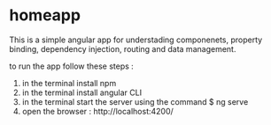 # homeapp

This is a simple angular app for understading componenets, property binding, dependency injection, routing and data management.

to run the app follow these steps :

1. in the terminal install npm
2. in the terminal install angular CLI
3. in the terminal start the server using the command 
   $ ng serve
5. open the browser : http://localhost:4200/ 
